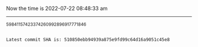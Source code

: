 Now the time is 2022-07-22 08:48:33 am

---

<small>59841157423374260992896917771846</small>

```txt

Latest commit SHA is: 510850ebb94939a875e9fd99c64d16a9051c45e8
```
